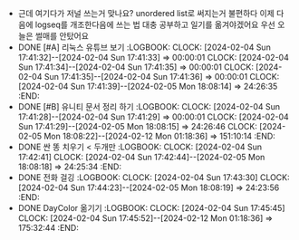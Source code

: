 - 근데 여기다가 저널 쓰는거 맞나요?
  unordered list로 써지는거 불편하다
  이제 다음에 logseq를 개조한다음에 쓰는 법 대충 공부하고 일기를 옮겨야겠어요
  우선 오늘은 썰매를 안탔어요
- DONE  [#A] 리눅스 유튜브 보기
  :LOGBOOK:
  CLOCK: [2024-02-04 Sun 17:41:32]--[2024-02-04 Sun 17:41:33] =>  00:00:01
  CLOCK: [2024-02-04 Sun 17:41:34]--[2024-02-04 Sun 17:41:35] =>  00:00:01
  CLOCK: [2024-02-04 Sun 17:41:35]--[2024-02-04 Sun 17:41:36] =>  00:00:01
  CLOCK: [2024-02-04 Sun 17:41:39]--[2024-02-05 Mon 18:08:14] =>  24:26:35
  :END:
- DONE [#B] 유니티 문서 정리 하기
  :LOGBOOK:
  CLOCK: [2024-02-04 Sun 17:41:28]--[2024-02-04 Sun 17:41:29] =>  00:00:01
  CLOCK: [2024-02-04 Sun 17:41:29]--[2024-02-05 Mon 18:08:15] =>  24:26:46
  CLOCK: [2024-02-05 Mon 18:08:22]--[2024-02-12 Mon 01:18:36] =>  151:10:14
  :END:
- DONE 싼 똥 치우기 < 두개만
  :LOGBOOK:
  CLOCK: [2024-02-04 Sun 17:42:41]
  CLOCK: [2024-02-04 Sun 17:42:44]--[2024-02-05 Mon 18:08:18] =>  24:25:34
  :END:
- DONE 전화 걸깅
  :LOGBOOK:
  CLOCK: [2024-02-04 Sun 17:43:30]
  CLOCK: [2024-02-04 Sun 17:44:23]--[2024-02-05 Mon 18:08:19] =>  24:23:56
  :END:
- DONE DayColor 옮기기
  :LOGBOOK:
  CLOCK: [2024-02-04 Sun 17:45:45]
  CLOCK: [2024-02-04 Sun 17:45:52]--[2024-02-12 Mon 01:18:36] =>  175:32:44
  :END: